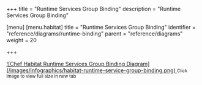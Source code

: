+++
title = "Runtime Services Group Binding"
description = "Runtime Services Group Binding"

[menu]
  [menu.habitat]
    title = "Runtime Services Group Binding"
    identifier = "reference/diagrams/runtime-binding"
    parent = "reference/diagrams"
    weight = 20

+++

<a target="_blank" href="/images/infographics/habitat-runtime-service-group-binding.png">
![Chef Habitat Runtime Services Group Binding Diagram](/images/infographics/habitat-runtime-service-group-binding.png)
</a>
<small>Click image to view full size in new tab</small>
